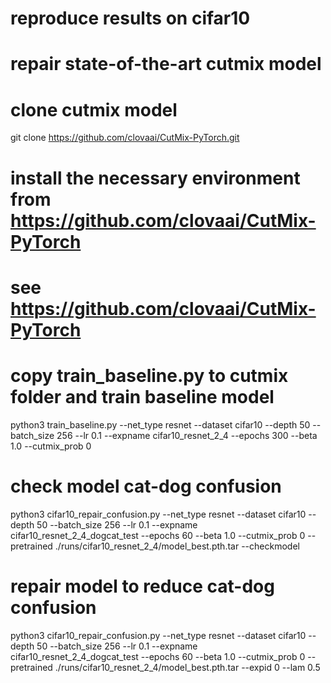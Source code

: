 # reproduce results on cifar10
# repair state-of-the-art cutmix model
# clone cutmix model
git clone https://github.com/clovaai/CutMix-PyTorch.git

# install the necessary environment from https://github.com/clovaai/CutMix-PyTorch
# see https://github.com/clovaai/CutMix-PyTorch

# copy train_baseline.py to cutmix folder and train baseline model
python3 train_baseline.py --net_type resnet --dataset cifar10 --depth 50 --batch_size 256 --lr 0.1 --expname cifar10_resnet_2_4 --epochs 300 --beta 1.0 --cutmix_prob 0
# check model cat-dog confusion
python3 cifar10_repair_confusion.py --net_type resnet --dataset cifar10 --depth 50 --batch_size 256 --lr 0.1 --expname cifar10_resnet_2_4_dogcat_test --epochs 60 --beta 1.0 --cutmix_prob 0 --pretrained ./runs/cifar10_resnet_2_4/model_best.pth.tar --checkmodel

# repair model to reduce cat-dog confusion
python3 cifar10_repair_confusion.py --net_type resnet --dataset cifar10 --depth 50 --batch_size 256 --lr 0.1 --expname cifar10_resnet_2_4_dogcat_test --epochs 60 --beta 1.0 --cutmix_prob 0 --pretrained ./runs/cifar10_resnet_2_4/model_best.pth.tar --expid 0 --lam 0.5
